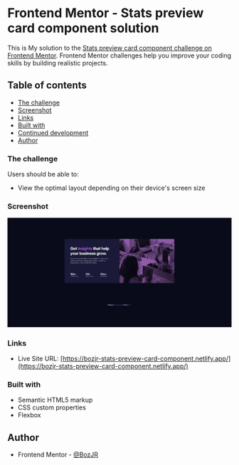 # Frontend Mentor - Stats preview card component solution

This is My solution to the [Stats preview card component challenge on Frontend Mentor](https://www.frontendmentor.io/challenges/stats-preview-card-component-8JqbgoU62). Frontend Mentor challenges help you improve your coding skills by building realistic projects. 


## Table of contents

  - [The challenge](#the-challenge)
  - [Screenshot](#screenshot)
  - [Links](#links)
  - [Built with](#built-with)
  - [Continued development](#continued-development)
  - [Author](#author)


### The challenge

Users should be able to:

- View the optimal layout depending on their device's screen size

### Screenshot

![](./completion%20pic/stats-preview-card-component-screenshot.jpeg)


### Links

- Live Site URL: [https://bozjr-stats-preview-card-component.netlify.app/](https://bozjr-stats-preview-card-component.netlify.app/)


### Built with

- Semantic HTML5 markup
- CSS custom properties
- Flexbox


## Author

- Frontend Mentor - [@BozJR](https://www.frontendmentor.io/profile/BozJR)

